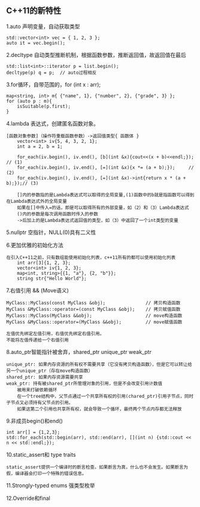 ## C++11的新特性

1.auto 声明变量，自动获取类型
	
	std::vector<int> vec = { 1, 2, 3 };
	auto it = vec.begin();

2.decltype 自动类型推断机制，根据函数参数，推断返回值，故返回值在最后

	std::list<int>::iterator p = list.begin();
	decltype(p) q = p;	// auto过程相反

3.for循环，自带范围的，for (int x : arr);

	map<string, int> m{ {"name", 1}, {"number", 2}, {"grade", 3} };
	for (auto p : m){
		isSuitable(p.first);
	}

4.lambda 表达式，创建匿名函数对象。

	[函数对象参数]（操作符重载函数参数）->返回值类型{ 函数体 }
		vector<int> iv{5, 4, 3, 2, 1};  
		int a = 2, b = 1;  
		
		for_each(iv.begin(), iv.end(), [b](int &x){cout<<(x + b)<<endl;}); // (1)  
		for_each(iv.begin(), iv.end(), [=](int &x){x *= (a + b);});     // (2)  
		for_each(iv.begin(), iv.end(), [=](int &x)->int{return x * (a + b);});// (3) 
		
		[]内的参数指的是Lambda表达式可以取得的全局变量,(1)函数中的b就是指函数可以得到在Lambda表达式外的全局变量
		如果在[]中传入=的话，即是可以取得所有的外部变量，如（2）和（3）Lambda表达式
		()内的参数是每次调用函数时传入的参数
		->后加上的是Lambda表达式返回值的类型，如（3）中返回了一个int类型的变量
		

5.nullptr 空指针，NULL(0)具有二义性

6.更加优雅的初始化方法
	
	在引入C++11之前，只有数组能使用初始化列表，c++11所有的都可以使用初始化列表
		int arr[3]{1, 2, 3};  
		vector<int> iv{1, 2, 3};  
		map<int, string>{{1, "a"}, {2, "b"}};  
		string str{"Hello World"}; 
		
		
7.右值引用 && (Move语义)

	MyClass::MyClass(const MyClass &obj);				// 拷贝构造函数
	MyClass &MyClass::operator=(const MyClass &obj);	// 拷贝赋值函数
	MyClass::MyClass(MyClass &&obj);					// move构造函数
	MyClass &MyClass::operator=(MyClass &&obj);			// move赋值函数
	
	左值优先绑定左值引用，右值优先绑定右值引用。
	不能将左值传递给一个右值引用
	
8.auto_ptr智能指针被舍弃，shared_ptr unique_ptr weak_ptr

	unique_ptr: 如果内存资源的所有权不需要共享（它没有拷贝构造函数），但是它可以转让给另一个unique_ptr（存在move构造函数）
	shared_ptr: 如果内存资源需要共享
	weak_ptr: 持有被shared_ptr所管理对象的引用，但是不会改变引用计数值
		被用来打破依赖循环
		在一个tree结构中，父节点通过一个共享所有权的引用(chared_ptr)引用子节点，同时子节点又必须持有父节点的引用。
		如果这第二个引用也共享所有权，就会导致一个循环，最终两个节点内存都无法释放
		
9.非成员begin()和end()

	int arr[] = {1,2,3};
	std::for_each(std::begin(arr), std::end(arr), [](int n) {std::cout << n << std::endl;});

10.static_assert和 type traits

	static_assert提供一个编译时的断言检查。如果断言为真，什么也不会发生。如果断言为假，编译器会打印一个特殊的错误信息。
	
11.Strongly-typed enums 强类型枚举

12.Override和final